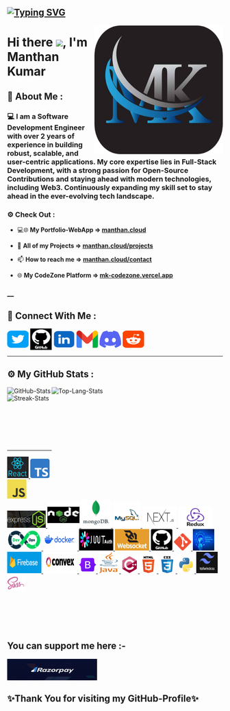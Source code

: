 ## [![Typing SVG](https://readme-typing-svg.herokuapp.com?color=0DFF0A&size=30&multiline=true&width=700&lines=Welcome+to+MANTHAN's+GitHub+Profile)](https://git.io/typing-svg)

<a href="https://manthan.cloud/" target="blank" rel="noreferrer"><img align="right" width="300px" height="300px" src="./assets/socials/mk-logo.png" alt="MK-Website"></a>

# Hi there <img src="https://github.com/TheDudeThatCode/TheDudeThatCode/blob/master/Assets/Hi.gif" width="30px">, I'm Manthan Kumar

## 🚀 About Me :

### 💻 I am a Software Development Engineer with over 2 years of experience in building robust, scalable, and user-centric applications. My core expertise lies in Full-Stack Development, with a strong passion for Open-Source Contributions and staying ahead with modern technologies, including Web3. Continuously expanding my skill set to stay ahead in the ever-evolving tech landscape.

<!-- I am always eager to learn and work with new technologies and share my knowledge with others. I am excited to continue growing and learning in my field, and I look forward to connecting with others who share my interests. -->

### ⚙️ Check Out :

- 💻🌐 <b>My Portfolio-WebApp => [manthan.cloud](https://manthan.cloud) </b>

- 💼 <b>All of my Projects => [manthan.cloud/projects](https://manthan.cloud/projects) </b>

- 📫 <b>How to reach me => [manthan.cloud/contact](https://manthan.cloud/contact) </b>

- 🌐 <b>My CodeZone Platform => [mk-codezone.vercel.app](https://mk-codezone.vercel.app/) </b>

### \_\_

## 🔗 Connect With Me :

<p align="left">

<a href="https://twitter.com/Mk4Coder" target="_blank" rel="noreferrer"><img align="center" src="./assets/socials/twitter.png" alt="Twitter" height="40" width="50" title="twitter" /></a>
<a href="https://github.com/Mk4Levi" target="_blank" rel="noreferrer"><img align="center" src="./assets/socials/github.png" alt="GitHub" height="50" width="50" title="github" /></a>
<a href="https://www.linkedin.com/in/mk4coder" target="_blank" rel="noreferrer"><img align="center" src="./assets/socials/linkedin.png" alt="LinkedIn" height="40" width="50" title="linkedin" /></a>
<a href="mailto:mksoul1811@gmail.com" target="_blank" rel="noreferrer"><img align="center" src="./assets/socials/gmail.png" alt="Gmail" height="40" width="50" title="gmail" /></a>
<a href="https://discord.me/manthan-discord-server" target="_blank" rel="noreferrer"><img align="center" src="./assets/socials/discord.png" alt="Discord" height="40" width="50" title="discord" /></a>
<a href="https://www.reddit.com/user/Mkp_1811" target="_blank" rel="noreferrer"><img align="center" src="./assets/socials/reddit.png" alt="Reddit" height="40" width="50" title="reddit" /></a>

</p>

<hr>

## ⚙️ My GitHub Stats :

<p><img align="left" src="https://bhagya-mudgal-github-readme-stats.vercel.app/api?username=Mk4Levi&count_private=true&show_icons=true&theme=blue-green&locale=en" alt="GitHub-Stats" /></p>

<p><img align="right" src="https://github-readme-stats.vercel.app/api/top-langs/?username=Mk4Levi&count_private=true&show_icons=true&theme=github_dark&locale=en&layout=compact" alt="Top-Lang-Stats" width="400px" height="250px" /></p>

<p><img align="left" src="https://github-readme-streak-stats.herokuapp.com/?user=Mk4Levi&count_private=true&theme=github-dark-blue" alt="Streak-Stats" /></p>

<br><br><br><br><br><br>

  <span>
   <br>
   <hr>
 <a href="https://reactjs.org/" target="_blank" rel="noreferrer"> <img src="./assets/skills/react.jpg" alt="react" width="50" height="50" title="React.js"> </a>
  <a href="https://www.typescriptlang.org/" target="_blank" rel="noreferrer"> <img src="./assets/skills/typescript.png" alt="typescript" width="45" height="45" title="TypeScript"> </a>
 <a href="https://developer.mozilla.org/en-US/docs/Web/JavaScript" target="_blank" rel="noreferrer"> <img src="./assets/skills/javascript.png" alt="javascript" width="45" height="45" title="JavaScript"> </a>
 <a href="https://expressjs.com/" target="_blank" rel="noreferrer"> <img src="./assets/skills/expressjs.png" alt="Express.js" width="90" height="40" title="Express.js"> </a>
 <a href="https://nodejs.org" target="_blank" rel="noreferrer"> <img src="./assets/skills/nodejs.png" alt="nodejs" width="75" height="60" title="Node.js"> </a>
 <a href="https://www.mongodb.com/" target="_blank" rel="noreferrer"> <img src="./assets/skills/mongodb.jpg" alt="mongodb" width="70" height="65" title="MongoDB"> </a> 
  <a href="https://www.mysql.com/" target="_blank" rel="noreferrer"> <img src="./assets/skills/mysql.png" alt="mysql" width="65" height="60" title="mySQL"> </a> 
 <a href="https://nextjs.org/" target="_blank" rel="noreferrer"> <img src="./assets/skills/nextjs.jpg" alt="Next.js" width="80" height="50" title="Next.js"> </a> 
 <a href="https://redux.js.org/" target="_blank" rel="noreferrer"> <img src="./assets/skills/redux.png" alt="Redux" width="80" height="50" title="Redux"> </a> 
 <a href="https://aws.amazon.com/devops/" target="_blank" rel="noreferrer"> <img src="./assets/skills/devops.png" alt="Devops" width="80" height="50" title="Devops"> </a>
 <a href="https://docs.docker.com/" target="_blank" rel="noreferrer"> <img src="./assets/skills/docker.png" alt="Docker" width="80" height="50" title="Docker"> </a>
 <a href="https://jwt.io/introduction/" target="_blank" rel="noreferrer"> <img src="./assets/skills/jwt.png" alt="JWT Auth" width="80" height="50" title="JWT Auth"> </a>
 <a href="https://websocket.org/" target="_blank" rel="noreferrer"> <img src="./assets/skills/websocket.jpg" alt="WebSocket" width="80" height="50" title="WebSocket"> </a>
  <a href="https://github.com/" target="_blank" rel="noreferrer"> <img src="./assets/skills/github.png" alt="git" width="50" height="50" title="GitHub" title="GitHub"> </a>
  <a href="https://git-scm.com/" target="_blank" rel="noreferrer"> <img src="./assets/skills/git.png" alt="git" width="40" height="40" title="Git"> </a> 
  <a href="https://www.ibm.com/topics/api" target="_blank" rel="noreferrer"> <img src="./assets/skills/api.jpg" alt="api" width="50" height="50" title="Git"> </a> 
  <a href="https://firebase.google.com/" target="_blank" rel="noreferrer"> <img src="./assets/skills/firebase.png" alt="firebase" width="80" height="50" title="Firebase"> </a> 
  <a href="https://www.convex.dev/" target="_blank" rel="noreferrer"> <img src="./assets/skills/convex.png" alt="Convex" width="80" height="50" title="Convex"> </a> 
 <a href="https://getbootstrap.com/docs/" target="_blank" rel="noreferrer"> <img src="./assets/skills/bootstrap.png" alt="git" width="40" height="40" title="Bootstrap-5"> </a> 
  <a href="https://www.w3schools.com/java/" target="_blank" rel="noreferrer"> <img src="./assets/skills/java.png" alt="java" width="50" height="50" title="Java"> </a>
  <a href="https://www.w3schools.com/cpp/" target="_blank" rel="noreferrer"> <img src="./assets/skills/cpp.png" alt="cplusplus" width="40" height="40" title="C++"> </a>
<a href="https://www.w3schools.com/html/" target="_blank" rel="noreferrer"> <img src="./assets/skills/html.png" alt="html5" width="40" height="40" title="HTML-5"> </a> 
  <a href="https://www.w3schools.com/css/" target="_blank" rel="noreferrer"> <img src="./assets/skills/css.png" alt="css3" width="40" height="40" title="CSS-3"> </a>
  <a href="https://www.python.org" target="_blank" rel="noreferrer"> <img src="./assets/skills/python.png" alt="python" width="40" height="40" title="Python"> </a> 
  <a href="https://tailwindcss.com/" target="_blank" rel="noreferrer"> <img src="./assets/skills/tailwind.png" alt="Tailwind" width="50" height="50" title="Tailwind"> </a> 
 <a href="https://sass-lang.com" target="_blank" rel="noreferrer"> <img src="./assets/skills/sass.png" alt="sass" width="40" height="40" title="SASS"> </a> 
  
</span>

<br> <br>
<br> <br>

## You can support me here :-

<p><a href="https://razorpay.me/@manthan-mk"> <img align="left" src="./assets/socials/razorpay.png" height="50" width="210" alt="MK-Razorpay" title="Contribute to my projects" /></a></p><br><br><br>

## ✨Thank You for visiting my GitHub-Profile✨
